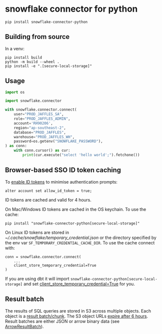 # snowflake connector for python

```
pip install snowflake-connector-python
```

## Building from source

In a venv:

```
pip install build
python -m build --wheel .
pip install -e ".[secure-local-storage]"
```

## Usage

```python
import os

import snowflake.connector

with snowflake.connector.connect(
    user="PROD_JAFFLES_SA",
    role="PROD_JAFFLES_ADMIN",
    account='RH90206',
    region="ap-southeast-2",
    database="PROD_JAFFLES",
    warehouse="PROD_JAFFLES_WH",
    password=os.getenv("SNOWFLAKE_PASSWORD"),
) as conn:
    with conn.cursor() as cur:
        print(cur.execute("select 'hello world';").fetchone())

```

## Browser-based SSO ID token caching

To [enable ID tokens](https://docs.snowflake.com/en/user-guide/admin-security-fed-auth-use.html#using-connection-caching-to-minimize-the-number-of-prompts-for-authentication-optional) to minimise authentication prompts:

```
alter account set allow_id_token = true;
```

ID tokens are cached and valid for 4 hours.

On Mac/Windows ID tokens are cached in the OS keychain. To use the cache:

```
pip install "snowflake-connector-python[secure-local-storage]"
```

On Linux ID tokens are stored in _~/.cache/snowflake/temporary_credential.json_ or the directory specified by the env var `SF_TEMPORARY_CREDENTIAL_CACHE_DIR`. To use the cache connect with:

```
conn = snowflake.connector.connect(
    ...
    client_store_temporary_credential=True
)
```

If you are using dbt it will import `snowflake-connector-python[secure-local-storage]` and set [client_store_temporary_credential=True](https://github.com/dbt-labs/dbt-snowflake/blob/e1ee1c8d9aa3986d9ed8460750fb932f0131c310/dbt/adapters/snowflake/connections.py#L119) for you.

## Result batch

The results of SQL queries are stored in S3 across multiple objects. Each object is a [result batch/chunk](https://github.com/snowflakedb/snowflake-connector-python/blob/4384345c3aa72ca2070a88e10cbb16af75af4c5e/src/snowflake/connector/result_batch.py#L208). The S3 object URLs [expire after 6 hours](https://github.com/snowflakedb/snowflake-connector-python/blob/4384345c3aa72ca2070a88e10cbb16af75af4c5e/src/snowflake/connector/result_batch.py#L221). Result batches are either JSON or arrow binary data (see [ArrowResultBatch](https://github.com/snowflakedb/snowflake-connector-python/blob/4384345c3aa72ca2070a88e10cbb16af75af4c5e/src/snowflake/connector/result_batch.py#L541)).
